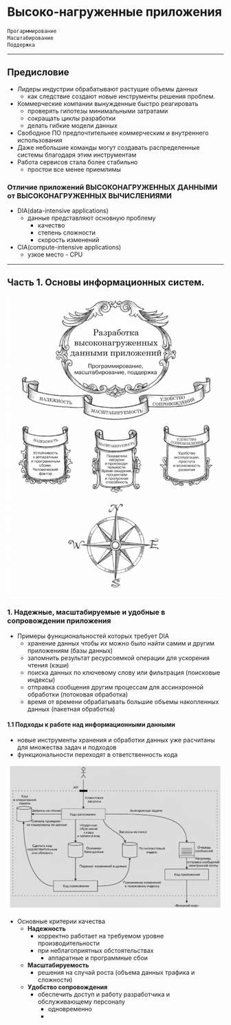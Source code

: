 # Высоко-нагруженные приложения

```
Прогарммирование
Масштабирование
Поддержка
```
---
## Предисловие

* Лидеры индустрии обрабатывают растущие объемы данных
  * как следствие создают новые инструменты решения проблем.
* Коммерческие компании вынужденные быстро реагировать
  * проверять гипотезы минимальными затратами
  * сокращать циклы разработки
  * делать гибкие модели данных
* Свободное ПО предпочтительнее коммерческим и внутреннего использования
* Даже небольшие команды могут создавать распределенные системы благодаря этим инструментам
* Работа сервисов стала более стабильно
  * простои все менее приемлимы

### Отличие приложений ВЫСОКОНАГРУЖЕННЫХ ДАННЫМИ от ВЫСОКОНАГРУЖЕННЫХ ВЫЧИСЛЕНИЯМИ

* DIA(data-intensive applications)
  * данные представляют основную проблему
    * качество
    * степень сложности
    * скорость изменений
* CIA(compute-intensive applications)
  * узкое место - CPU
  
---

## Часть 1. Основы информационных систем.![img.png](img.png)

### 1. Надежные, масштабируемые и удобные в сопровождении приложения

* Примеры функциональностей которых требует DIA
  * хранение данных чтобы их можно было найти самим и другим приложениям (базы данных)
  * запомнить результат ресурсоемкой операции для ускорения чтения (кэши)
  * поиска данных по ключевому слову или фильтрация (поисковые индексы)
  * отправка сообщения другим процессам для ассинхронной обработки (потоковая обработка)
  * время от времени обрабатывать большие объемы накопленных данных (пакетная обработка)

#### 1.1 Подходы к работе над информационными данными

* новые инструменты хранения и обработки данных уже расчитаны для множества задач и подходов
* функциональности переходят в ответственность кода

![img_1.png](img_1.png)


* Основные критерии качества
  * **Надежность**
    * корректно работает на требуемом уровне производительности
    * при неблагоприятных обстоятельствах
      * аппаратные и программные сбои
  * **Масштабируемость**
    * решения на случай роста (объема данных трафика и сложности)
  * **Удобство сопровождения**
    * обеспечить доступ и работу разработчика и обслуживающему персоналу
      * одновременно
      * 